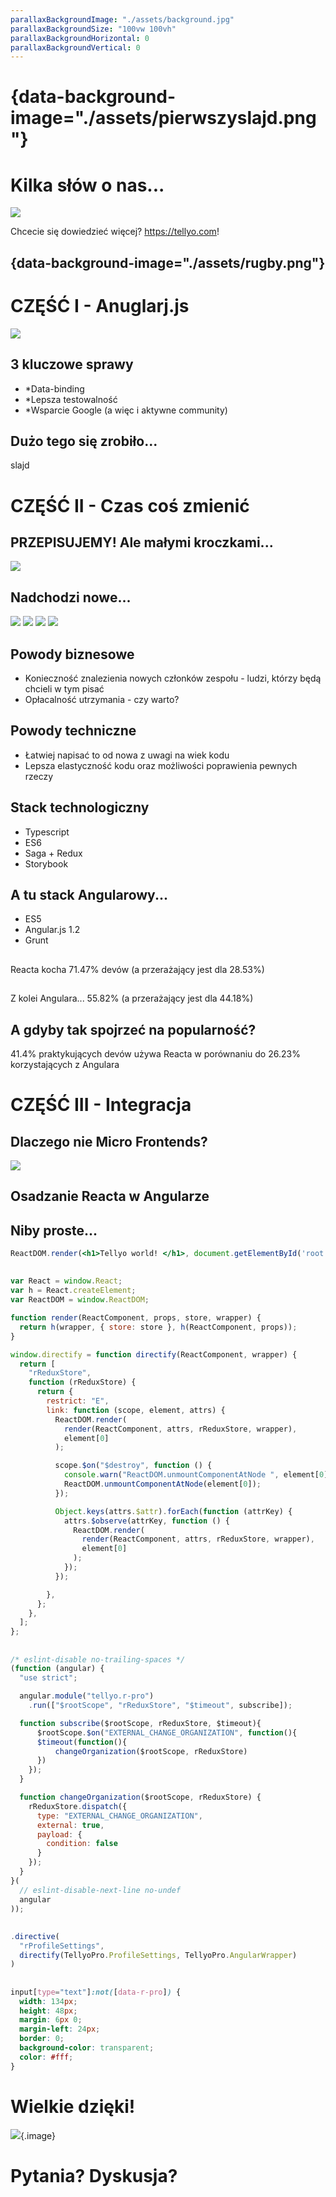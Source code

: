 ```yaml
---
parallaxBackgroundImage: "./assets/background.jpg"
parallaxBackgroundSize: "100vw 100vh"
parallaxBackgroundHorizontal: 0
parallaxBackgroundVertical: 0
---
```


# {data-background-image="./assets/pierwszyslajd.png"}


# Kilka słów o nas...

![](assets/signet-logo.png)

Chcecie się dowiedzieć więcej? https://tellyo.com!

## {data-background-image="./assets/rugby.png"}

# CZĘŚĆ I - Anuglarj.js

![](assets/meme.jpg)

## 3 kluczowe sprawy

* *Data-binding
* *Lepsza testowalność
* *Wsparcie Google (a więc i aktywne community)

## Dużo tego się zrobiło...

slajd

# CZĘŚĆ II - Czas coś zmienić

## PRZEPISUJEMY! Ale małymi kroczkami...

![](assets/refactoring.gif)

## Nadchodzi nowe...

![](assets/oldlive.png)
![](assets/newlive.png)
![](assets/oldgal.png)
![](assets/newgal.png)

## Powody biznesowe

* Konieczność znalezienia nowych członków zespołu - ludzi, którzy będą chcieli w tym pisać
* Opłacalność utrzymania - czy warto?


## Powody techniczne

* Łatwiej napisać to od nowa z uwagi na wiek kodu
* Lepsza elastyczność kodu oraz możliwości poprawienia pewnych rzeczy

## Stack technologiczny

* Typescript
* ES6
* Saga + Redux
* Storybook

## A tu stack Angularowy...

* ES5
* Angular.js 1.2
* Grunt

##

Reacta kocha 71.47% devów (a przerażający jest dla 28.53%)

##

Z kolei Angulara... 55.82% (a przerażający jest dla 44.18%)

## A gdyby tak spojrzeć na popularność?

41.4% praktykujących devów używa Reacta w porównaniu do 26.23% korzystających z Angulara

# CZĘŚĆ III - Integracja

## Dlaczego nie Micro Frontends?

![](assets/microf.png)

## Osadzanie Reacta w Angularze

## Niby proste...

```jsx
ReactDOM.render(<h1>Tellyo world! </h1>, document.getElementById('root'));
```

##

```jsx
var React = window.React;
var h = React.createElement;
var ReactDOM = window.ReactDOM;

function render(ReactComponent, props, store, wrapper) {
  return h(wrapper, { store: store }, h(ReactComponent, props));
}

window.directify = function directify(ReactComponent, wrapper) {
  return [
    "rReduxStore",
    function (rReduxStore) {
      return {
        restrict: "E",
        link: function (scope, element, attrs) {
          ReactDOM.render(
            render(ReactComponent, attrs, rReduxStore, wrapper),
            element[0]
          );

          scope.$on("$destroy", function () {
            console.warn("ReactDOM.unmountComponentAtNode ", element[0]); // to można skasować ;-)
            ReactDOM.unmountComponentAtNode(element[0]);
          });

          Object.keys(attrs.$attr).forEach(function (attrKey) {
            attrs.$observe(attrKey, function () {
              ReactDOM.render(
                render(ReactComponent, attrs, rReduxStore, wrapper),
                element[0]
              );
            });
          });

        },
      };
    },
  ];
};
```

##

```js
/* eslint-disable no-trailing-spaces */
(function (angular) {
  "use strict";

  angular.module("tellyo.r-pro")
    .run(["$rootScope", "rReduxStore", "$timeout", subscribe]);

  function subscribe($rootScope, rReduxStore, $timeout){
      $rootScope.$on("EXTERNAL_CHANGE_ORGANIZATION", function(){
      $timeout(function(){
          changeOrganization($rootScope, rReduxStore)
      })
    });
  }

  function changeOrganization($rootScope, rReduxStore) {
    rReduxStore.dispatch({
      type: "EXTERNAL_CHANGE_ORGANIZATION",
      external: true,
      payload: {
        condition: false
      }
    });
  }
}(
  // eslint-disable-next-line no-undef
  angular
));
```

##

```js
.directive(
  "rProfileSettings",
  directify(TellyoPro.ProfileSettings, TellyoPro.AngularWrapper)
)
```

##


```css
input[type="text"]:not([data-r-pro]) {
  width: 134px;
  height: 48px;
  margin: 6px 0;
  margin-left: 24px;
  border: 0;
  background-color: transparent;
  color: #fff;
}
```

# Wielkie dzięki!

![](assets/thatsall.png){.image}

# Pytania? Dyskusja?